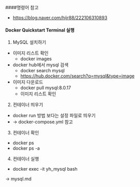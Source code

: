 ####명령어 참고
- https://blog.naver.com/hijr88/222106310893
#### Docker Quickstart Terminal 실행
1. MySQL 설치하기
 - 이미지 리스트 확인
   - docker images
 - docker hub에서 mysql 검색
   - docker search mysql
   - https://hub.docker.com/search?q=mysql&type=image
 - 이미지 다운로드
   - docker pull mysql:8.0.17
   - 이미지 리스트 확인
2. 컨테이너 띄우기
 - docker run 방법 보다는 설정 파일로 띄우기
 - -> docker-compose.yml 참고
3. 컨테이너 확인
 - docker ps
 - docker ps -a
4. 컨테이너 실행
 - docker exec -it yh_mysql bash
   
-> mysql.md 